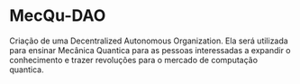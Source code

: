 # MecQu-DAO
Criação de uma Decentralized Autonomous Organization. Ela será utilizada para ensinar Mecânica Quantica para as pessoas interessadas a expandir o conhecimento e trazer revoluções para o mercado de computação quantica.
